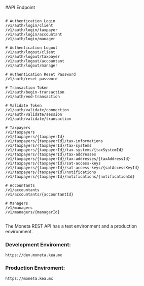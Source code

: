 #API Endpoint

```shell

# Authentication Login
/v1/auth/login/client
/v1/auth/login/taxpayer
/v1/auth/login/accountant
/v1/auth/login/manager

# Authentication Logout
/v1/auth/logout/client
/v1/auth/logout/taxpayer
/v1/auth/logout/accountant
/v1/auth/logout/manager

# Authentication Reset Password
/v1/auth/reset-password

# Transaction Token
/v1/auth/begin-transaction
/v1/auth/end-transaction

# Validate Token
/v1/auth/validate/connection
/v1/auth/validate/session
/v1/auth/validate/transaction

# Taxpayers
/v1/taxpayers
/v1/taxpayers/{taxpayerId}
/v1/taxpayers/{taxpayerId}/tax-informations
/v1/taxpayers/{taxpayerId}/tax-systems
/v1/taxpayers/{taxpayerId}/tax-systems/{taxSystemId}
/v1/taxpayers/{taxpayerId}/tax-addresses
/v1/taxpayers/{taxpayerId}/tax-addresses/{taxAddressId}
/v1/taxpayers/{taxpayerId}/sat-access-keys
/v1/taxpayers/{taxpayerId}/sat-access-keys/{satAccessKeyId}
/v1/taxpayers/{taxpayerId}/notifications
/v1/taxpayers/{taxpayerId}/notifications/{notificationId}

# Accountants
/v1/accountants
/v1/accountants/{accountantId}

# Managers
/v1/managers
/v1/managers/{managerId}


```

The Moneta REST API has a test environment and a production environment.

### **Development Enviroment:** 
`https://dev.moneta.kea.mx`

### **Production Enviroment:** 
`https://moneta.kea.mx`